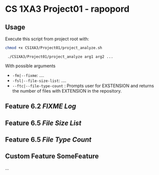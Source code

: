 #  CS 1XA3 Project01 - rapopord
## Usage
   Execute this script from project root with:
   ```bash
   chmod +x CS1XA3/Project01/project_analyze.sh
  ```
  ```
   ./CS1XA3/Project01/project_analyze arg1 arg2 ...
   ```
   With possible arguments
* `-fm|--fixme`: .... 
* `-fsl|--file-size-list`: ....  
* `--ftc|--file-type-count` : Prompts user for EXSTENSION and returns the number of files with  EXTENSION in the repository.
      

## Feature 6.2 *FIXME Log*
   
## Feature 6.5 *File Size List*

## Feature 6.5 *File Type Count*

## Custom Feature SomeFeature
  ...
